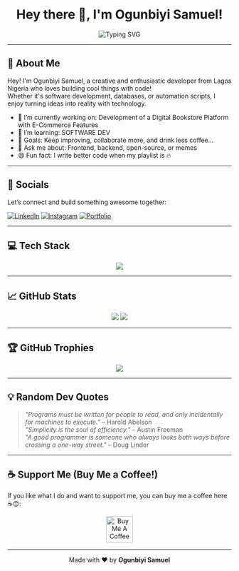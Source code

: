 <h1 align="center">Hey there 👋, I'm Ogunbiyi Samuel!</h1>
<p align="center">
  <img src="https://readme-typing-svg.herokuapp.com?font=Fira+Code&duration=2000&pause=1000&color=FF6B00&center=true&vCenter=true&width=435&lines=I'm+a+Passionate+Developer;I+Love+Learning+and+Building;Let's+Create+Something+Cool+Together!" alt="Typing SVG" />
</p>

---

## 🌟 About Me

Hey! I'm Ogunbiyi Samuel, a creative and enthusiastic developer from Lagos Nigeria who loves building cool things with code!  
Whether it's software development, databases, or automation scripts, I enjoy turning ideas into reality with technology.  

- 🔭 I’m currently working on: Development of a Digital Bookstore Platform with E-Commerce Features
- 🌱 I’m learning: SOFTWARE DEV
- 🎯 Goals: Keep improving, collaborate more, and drink less coffee...
- 💬 Ask me about: Frontend, backend, open-source, or memes
- 😄 Fun fact: I write better code when my playlist is 🔥

---

## 🔗 Socials

Let’s connect and build something awesome together:


[![LinkedIn](https://img.shields.io/badge/-LinkedIn-0077B5?style=for-the-badge&logo=linkedin&logoColor=white)](https://linkedin.com/in/yourhandle)
[![Instagram](https://img.shields.io/badge/-Instagram-E4405F?style=for-the-badge&logo=instagram&logoColor=white)](https://www.instagram.com/xx_samfundz5?igsh=MTlqbjhjeDJrbDlzOQ%3D%3D&utm_source=qr)
[![Portfolio](https://img.shields.io/badge/-Portfolio-black?style=for-the-badge&logo=vercel&logoColor=white)](https://yourportfolio.com)

---

## 💻 Tech Stack

<p align="center">
  <img src="https://skillicons.dev/icons?i=html,css,js,ts,react,nodejs,python,php,mysql,mongodb,git,github,bootstrap,tailwind,vscode" />
</p>

---

## 📈 GitHub Stats

<p align="center">
  <img src="https://github-readme-stats.vercel.app/api?username=ogunbiyisamuel&show_icons=true&theme=tokyonight&count_private=true" />
  <img src="https://github-readme-streak-stats.herokuapp.com?user=ogunbiyisamuel&theme=tokyonight" />
</p>

---

## 🏆 GitHub Trophies

<p align="center">
  <img src="https://github-profile-trophy.vercel.app/?username=ogunbiyisamuel&theme=gruvbox&margin-w=10&row=2&column=3" />
</p>

---

## 💡 Random Dev Quotes

> _"Programs must be written for people to read, and only incidentally for machines to execute."_ – Harold Abelson  
> _"Simplicity is the soul of efficiency."_ – Austin Freeman  
> _"A good programmer is someone who always looks both ways before crossing a one-way street."_ – Doug Linder

---

## ☕ Support Me (Buy Me a Coffee!)

If you like what I do and want to support me, you can buy me a coffee here ☕😊:

<p align="center">
  <a href="https://www.buymeacoffee.com/yourusername" target="_blank">
    <img src="https://cdn.buymeacoffee.com/buttons/v2/default-yellow.png" alt="Buy Me A Coffee" height="60">
  </a>
</p>

---

<p align="center">
  Made with ❤️ by <strong>Ogunbiyi Samuel</strong>
</p>
